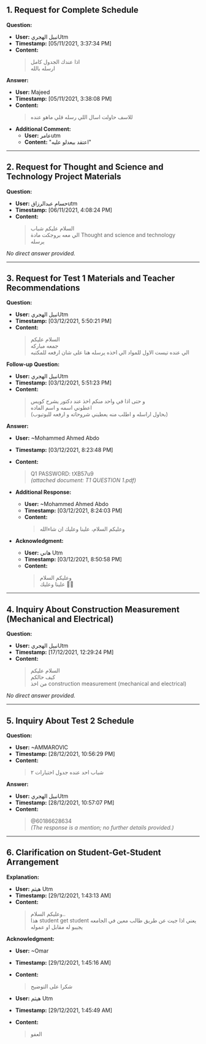 ## 1. Request for Complete Schedule

**Question:**  
- **User:** نبيل الهجريUtm  
- **Timestamp:** [05/11/2021, 3:37:34 PM]  
- **Content:**  
  > اذا عندك الجدول كامل  
  > ارسله بالله

**Answer:**  
- **User:** Majeed  
- **Timestamp:** [05/11/2021, 3:38:08 PM]  
- **Content:**  
  > للاسف حاولت اسال اللي رسله قلي ماهو عنده  
- **Additional Comment:**  
  - **User:** عامرutm  
  - **Content:** "اعتقد بيعدلو عليه"

---

## 2. Request for Thought and Science and Technology Project Materials

**Question:**  
- **User:** حسام عبدالرزاقutm  
- **Timestamp:** [06/11/2021, 4:08:24 PM]  
- **Content:**  
  > السلام عليكم شباب  
  > الي معه بروجكت مادة Thought and science and technology  
  > يرسله

*No direct answer provided.*

---

## 3. Request for Test 1 Materials and Teacher Recommendations

**Question:**  
- **User:** نبيل الهجريUtm  
- **Timestamp:** [03/12/2021, 5:50:21 PM]  
- **Content:**  
  > السلام عليكم  
  > جمعه مباركه  
  > الي عنده تيست الاول للمواد الي اخذه يرسله هنا على شان ارفعه للمكتبه

**Follow-up Question:**  
- **User:** نبيل الهجريUtm  
- **Timestamp:** [03/12/2021, 5:51:23 PM]  
- **Content:**  
  > و حتى اذا في واحد منكم اخذ عند دكتور يشرح كويس  
  > اعطوني اسمه و اسم الماده  
  > (بحاول اراسله و اطلب منه يعطيني شروحاته و ارفعه لليوتيوب)

**Answer:**  
- **User:** ~Mohammed Ahmed Abdo  
- **Timestamp:** [03/12/2021, 8:23:48 PM]  
- **Content:**  
  > Q1 PASSWORD: tXB57u9  
  > *(attached document: T1 QUESTION 1.pdf)*

- **Additional Response:**  
  - **User:** ~Mohammed Ahmed Abdo  
  - **Timestamp:** [03/12/2021, 8:24:03 PM]  
  - **Content:**  
    > وعليكم السلام، علينا وعليك ان شاءالله

- **Acknowledgment:**  
  - **User:** هاني Utm  
  - **Timestamp:** [03/12/2021, 8:50:58 PM]  
  - **Content:**  
    > وعليكم السلام  
    > علينا وعليك 👍🏻

---

## 4. Inquiry About Construction Measurement (Mechanical and Electrical)

**Question:**  
- **User:** نبيل الهجريUtm  
- **Timestamp:** [17/12/2021, 12:29:24 PM]  
- **Content:**  
  > السلام عليكم  
  > كيف حالكم  
  > من اخذ construction measurement (mechanical and electrical)

*No direct answer provided.*

---

## 5. Inquiry About Test 2 Schedule

**Question:**  
- **User:** ~AMMAROVIC  
- **Timestamp:** [28/12/2021, 10:56:29 PM]  
- **Content:**  
  > شباب احد عنده جدول اختبارات ٢

**Answer:**  
- **User:** نبيل الهجريUtm  
- **Timestamp:** [28/12/2021, 10:57:07 PM]  
- **Content:**  
  > @60186628634  
  *(The response is a mention; no further details provided.)*

---

## 6. Clarification on Student-Get-Student Arrangement

**Explanation:**  
- **User:** هيثم Utm  
- **Timestamp:** [29/12/2021, 1:43:13 AM]  
- **Content:**  
  > وعليكم السلام..  
  > هذا student get student يعني اذا جيت عن طريق طالب معين في الجامعه  
  > يجيبو له مقابل او عموله

**Acknowledgment:**  
- **User:** ~Omar  
- **Timestamp:** [29/12/2021, 1:45:16 AM]  
- **Content:**  
  > شكرا على التوضيح

- **User:** هيثم Utm  
- **Timestamp:** [29/12/2021, 1:45:49 AM]  
- **Content:**  
  > العفو
